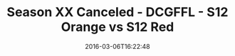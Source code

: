 ---
title: Season XX Canceled - DCGFFL - S12 Orange vs S12 Red
teams-score:
- team: _teams/s12-orange.md
  score: 29
- team: _teams/s12-red.md
  score: 36
mvp: Cameron Burrell (Orange); Brian Sparrow (Red)
game-ball: Isaac Voehringer (Orange); Keaton Fedak (Red)
sportsperson: ''
season: 12
week: 1
date: '2016-03-06T16:22:48'
pageid: season-12-week-1-march-6-2016-4181-vs-4177
---